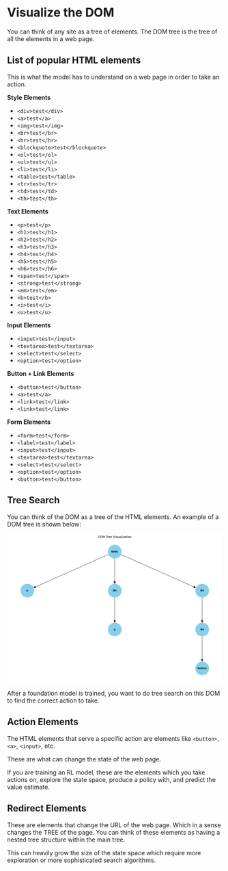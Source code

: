 # Visualize the DOM

You can think of any site as a tree of elements. The DOM tree is the tree of all the elements in a web page.

## List of popular HTML elements

This is what the model has to understand on a web page in order to take an action.

**Style Elements**

- `<div>test</div>`
- `<a>test</a>`
- `<img>test</img>`
- `<br>test</br>`
- `<hr>test</hr>`
- `<blockquote>test</blockquote>`
- `<ol>test</ol>`
- `<ul>test</ul>`
- `<li>test</li>`
- `<table>test</table>`
- `<tr>test</tr>`
- `<td>test</td>`
- `<th>test</th>`

**Text Elements**

- `<p>test</p>`
- `<h1>test</h1>`
- `<h2>test</h2>`
- `<h3>test</h3>`
- `<h4>test</h4>`
- `<h5>test</h5>`
- `<h6>test</h6>`
- `<span>test</span>`
- `<strong>test</strong>`
- `<em>test</em>`
- `<b>test</b>`
- `<i>test</i>`
- `<u>test</u>`

**Input Elements**

- `<input>test</input>`
- `<textarea>test</textarea>`
- `<select>test</select>`
- `<option>test</option>`

**Button + Link Elements**

- `<button>test</button>`
- `<a>test</a>`
- `<link>test</link>`
- `<link>test</link>`

**Form Elements**

- `<form>test</form>`
- `<label>test</label>`
- `<input>test</input>`
- `<textarea>test</textarea>`
- `<select>test</select>`
- `<option>test</option>`
- `<button>test</button>`

## Tree Search

You can think of the DOM as a tree of the HTML elements. An example of a DOM tree is shown below:

![DOM Tree](./output.png)

After a foundation model is trained, you want to do tree search on this DOM to find the correct action to take.

## Action Elements

The HTML elements that serve a specific action are elements like `<button>`, `<a>`, `<input>`, etc.

These are what can change the state of the web page.

If you are training an RL model, these are the elements which you take actions on, explore the state space, produce a policy with, and predict the value estimate.

## Redirect Elements

These are elements that change the URL of the web page. Which in a sense changes the TREE of the page. You can think of these elements as having a nested tree structure within the main tree.

This can heavily grow the size of the state space which require more exploration or more sophisticated search algorithms.
